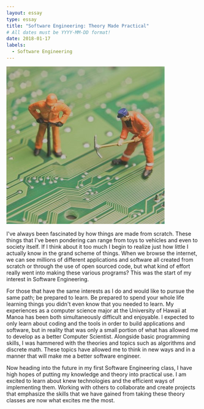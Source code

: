 ```yaml
---
layout: essay
type: essay
title: "Software Engineering: Theory Made Practical"
# All dates must be YYYY-MM-DD format!
date: 2018-01-17
labels:
  - Software Engineering
---
```


<img class="ui tiny left circular floated image" src="../images/Software-engineers-in-contrast-quantify-things.png">

I've always been fascinated by how things are made from scratch. These things that I've been pondering can range from toys to vehicles and even to society itself. If I think about it too much I begin to realize just how little I actually know in the grand scheme of things. When we browse the internet, we can see millions of different applications and software all created from scratch or through the use of open sourced code, but what kind of effort really went into making these various programs? This was the start of my interest in Software Engineering. 

For those that have the same interests as I do and would like to pursue the same path; be prepared to learn. Be prepared to spend your whole life learning things you didn't even know that you needed to learn. My experiences as a computer science major at the University of Hawaii at Manoa has been both simultaneously difficult and enjoyable. I expected to only learn about coding and the tools in order to build applications and software, but in reality that was only a small portion of what has allowed me to develop as a better Computer Scientist. Alongside basic programming skills, I was hammered with the theories and topics such as algorithms and discrete math. These topics have allowed me to think in new ways and in a manner that will make me a better software engineer.

Now heading into the future in my first Software Engineering class, I have high hopes of putting my knowledge and theory into practical use. I am excited to learn about knew technologies and the efficient ways of implementing them. Working with others to collaborate and create projects that emphasize the skills that we have gained from taking these theory classes are now what excites me the most.

